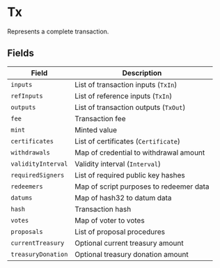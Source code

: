 # Tx

Represents a complete transaction.

## Fields

| Field            | Description                             |
| ---------------- | --------------------------------------- |
| `inputs`           | List of transaction inputs (`TxIn`)     |
| `refInputs`        | List of reference inputs (`TxIn`)       |
| `outputs`          | List of transaction outputs (`TxOut`)   |
| `fee`              | Transaction fee                         |
| `mint`             | Minted value                            |
| `certificates`     | List of certificates (`Certificate`)    |
| `withdrawals`      | Map of credential to withdrawal amount  |
| `validityInterval` | Validity interval (`Interval`)          |
| `requiredSigners`  | List of required public key hashes      |
| `redeemers`        | Map of script purposes to redeemer data |
| `datums`           | Map of hash32 to datum data             |
| `hash`             | Transaction hash                        |
| `votes`            | Map of voter to votes                   |
| `proposals`        | List of proposal procedures             |
| `currentTreasury`  | Optional current treasury amount        |
| `treasuryDonation` | Optional treasury donation amount       |
